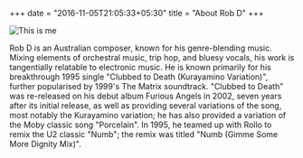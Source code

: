 +++
date = "2016-11-05T21:05:33+05:30"
title = "About Rob D"
+++


![This is me][1]

 Rob D is an Australian composer, known for his genre-blending music. Mixing elements of orchestral music, trip hop, and bluesy vocals, his work is tangentially relatable to electronic music. He is known primarily for his breakthrough 1995 single "Clubbed to Death (Kurayamino Variation)", further popularised by 1999's The Matrix soundtrack. "Clubbed to Death" was re-released on his debut album Furious Angels in 2002, seven years after its initial release, as well as providing several variations of the song, most notably the Kurayamino variation; he has also provided a variation of the Moby classic song "Porcelain". In 1995, he teamed up with Rollo to remix the U2 classic "Numb"; the remix was titled "Numb (Gimme Some More Dignity Mix)".

[1]: /img/duthie.jpg
